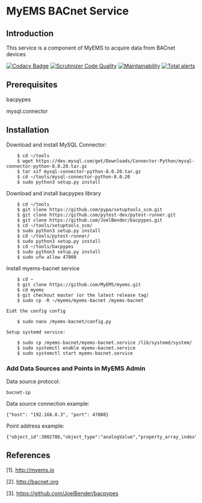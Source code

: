 # MyEMS BACnet Service


## Introduction

This service is a component of MyEMS to acquire data from BACnet devices

[![Codacy Badge](https://api.codacy.com/project/badge/Grade/42a86789a9a0425492a8890b5ae43dd8)](https://app.codacy.com/gh/myems/myems-bacnet?utm_source=github.com&utm_medium=referral&utm_content=myems/myems-bacnet&utm_campaign=Badge_Grade)
[![Scrutinizer Code Quality](https://scrutinizer-ci.com/g/myems/myems-bacnet/badges/quality-score.png?b=master)](https://scrutinizer-ci.com/g/myems/myems-bacnet/?branch=master)
[![Maintainability](https://api.codeclimate.com/v1/badges/90a12776a218fb5ff465/maintainability)](https://codeclimate.com/github/myems/myems-bacnet/maintainability)
[![Total alerts](https://img.shields.io/lgtm/alerts/g/myems/myems-bacnet.svg?logo=lgtm&logoWidth=18)](https://lgtm.com/projects/g/myems/myems-bacnet/alerts/)

## Prerequisites
bacpypes

mysql.connector



## Installation

Download and install MySQL Connector:
```
    $ cd ~/tools
    $ wget https://dev.mysql.com/get/Downloads/Connector-Python/mysql-connector-python-8.0.20.tar.gz
    $ tar xzf mysql-connector-python-8.0.20.tar.gz
    $ cd ~/tools/mysql-connector-python-8.0.20
    $ sudo python3 setup.py install
```

Download and install bacpypes library
```
    $ cd ~/tools
    $ git clone https://github.com/pypa/setuptools_scm.git
    $ git clone https://github.com/pytest-dev/pytest-runner.git
    $ git clone https://github.com/JoelBender/bacpypes.git
    $ cd ~/tools/setuptools_scm/
    $ sudo python3 setup.py install
    $ cd ~/tools/pytest-runner/
    $ sudo python3 setup.py install
    $ cd ~/tools/bacpypes
    $ sudo python3 setup.py install
    $ sudo ufw allow 47808
```

Install myems-bacnet service
```
    $ cd ~
    $ git clone https://github.com/MyEMS/myems.git
    $ cd myems
    $ git checkout master (or the latest release tag)
    $ sudo cp -R ~/myems/myems-bacnet /myems-bacnet
```
    Eidt the config config
```
    $ sudo nano /myems-bacnet/config.py
```
    Setup systemd service:
```
    $ sudo cp /myems-bacnet/myems-bacnet.service /lib/systemd/system/
    $ sudo systemctl enable myems-bacnet.service
    $ sudo systemctl start myems-bacnet.service
```

### Add Data Sources and Points in MyEMS Admin

Data source protocol: 
```
bacnet-ip
```

Data source connection example:
```
{"host": "192.168.0.3", "port": 47808}
```

Point address example:
```
{"object_id":3002786,"object_type":"analogValue","property_array_index":null,"property_name":"presentValue"}
```


## References

[1]. http://myems.io
  
[2]. http://bacnet.org
  
[3]. https://github.com/JoelBender/bacpypes
  

